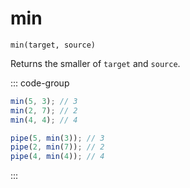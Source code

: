 # min

`min(target, source)`

Returns the smaller of `target` and `source`.

::: code-group

```ts [data-first]
min(5, 3); // 3
min(2, 7); // 2
min(4, 4); // 4
```

```ts [data-last]
pipe(5, min(3)); // 3
pipe(2, min(7)); // 2
pipe(4, min(4)); // 4
```

:::
